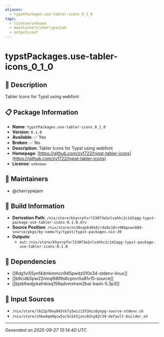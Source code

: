 ```yaml
---
aliases:
  - typstPackages.use-tabler-icons_0_1_0
tags:
  - license/unknown
  - maintainers/cherrypiejam
  - outputs/out
---
```


# typstPackages.use-tabler-icons_0_1_0

## 📝 Description

Tabler Icons for Typst using webfont

## 📋 Package Information

- **Name**: `typstPackages.use-tabler-icons_0_1_0`
- **Version**: `0.1.0`
- **Available**: ✅ Yes
- **Broken**: ✅ No
- **Description**: Tabler Icons for Typst using webfont
- **Homepage**: [https://github.com/zyf722/typst-tabler-icons](https://github.com/zyf722/typst-tabler-icons)
- **License**: `unknown`
## 👥 Maintainers

- @cherrypiejam


## 🔧 Build Information

- **Derivation Path**: `/nix/store/khyvrpfxrl530f3w1nlvahhc2c142qqg-typst-package-use-tabler-icons-0.1.0.drv`
- **Source Position**: `/nix/store/ns30sqxb36k8jrds8z18rv96bpnwc60d-source/pkgs/by-name/ty/typst/typst-packages.nix:39`
- **Outputs**:
  - `out`:  `/nix/store/khyvrpfxrl530f3w1nlvahhc2c142qqg-typst-package-use-tabler-icons-0.1.0`

## 🔗 Dependencies

- [[6dg1vi55ynf4dmkmmcn945pwdz010s34-stdenv-linux]]
- [[b9cidb5pw22nmq9i8f9s6cpmn5s8fv15-source]]
- [[bjsb6wdjykafnkixq156qdvmxhsm2bai-bash-5.3p3]]

## 📁 Input Sources

- `/nix/store/l622p70vy8k5sh7y5wizi5f2mic6ynpg-source-stdenv.sh`
- `/nix/store/shkw4qm9qcw5sc5n1k5jznc83ny02r39-default-builder.sh`

---
*Generated on 2025-09-27 13:14:40 UTC*
